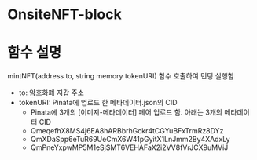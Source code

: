 # OnsiteNFT-block

# 함수 설명
mintNFT(address to, string memory tokenURI) 함수 호출하여 민팅 실행함
- to: 암호화폐 지갑 주소
- tokenURI: Pinata에 업로드 한 메타데이터.json의 CID 
  - Pinata에 3개의 [이미지-메타데이터] 페어 업로드 함. 아래는 3개의 메타데이터 CID 
  - QmeqefhX8MS4j6EA8hARBbrhGckr4tCGYuBFxTrmRz8DYz
  - QmXDaSpp6eTuR69UeCmX6W41pGyitX1LnJmm2By4XAdxLy
  - QmPneYxpwMP5M1eSjSMT6VEHAFaX2i2VV8fVrJCX9uMViJ
